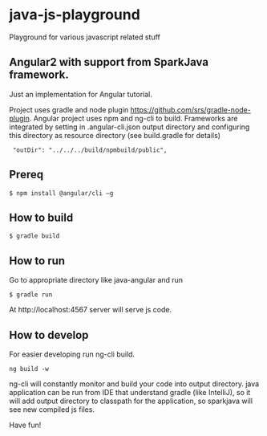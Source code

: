 # java-js-playground
Playground for various javascript related stuff

## Angular2 with support from SparkJava framework.
Just an implementation for Angular tutorial.

Project uses gradle and node plugin https://github.com/srs/gradle-node-plugin.
Angular project uses npm and ng-cli to build.
Frameworks are integrated by setting in .angular-cli.json output
directory and configuring this directory as resource directory (see build.gradle for details)
```
 "outDir": "../../../build/npmbuild/public",
```

## Prereq
```
$ npm install @angular/cli –g
```

## How to build
```
$ gradle build
```

## How to run
Go to appropriate directory like java-angular and run
```
$ gradle run
```
At http://localhost:4567 server will serve js code.


## How to develop
For easier developing run ng-cli build.
```
ng build -w
```
ng-cli will constantly monitor and build your code into output directory.
java application can be run from IDE that understand gradle (like IntelliJ),
so it will add output directory to classpath for the application, so sparkjava will
see new compiled js files.

Have fun!
